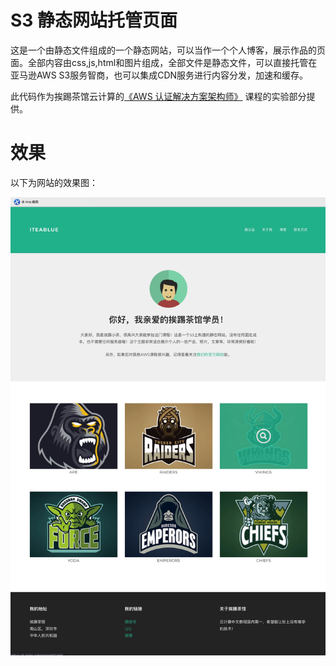 # S3 静态网站托管页面

这是一个由静态文件组成的一个静态网站，可以当作一个个人博客，展示作品的页面。全部内容由css,js,html和图片组成，全部文件是静态文件，可以直接托管在亚马逊AWS S3服务智商，也可以集成CDN服务进行内容分发，加速和缓存。

此代码作为挨踢茶馆云计算的[《AWS 认证解决方案架构师》](https://iteablue.com/course/aws-certified-solutions-architect-associate) 课程的实验部分提供。

# 效果
以下为网站的效果图：

![效果图](demo.jpg)